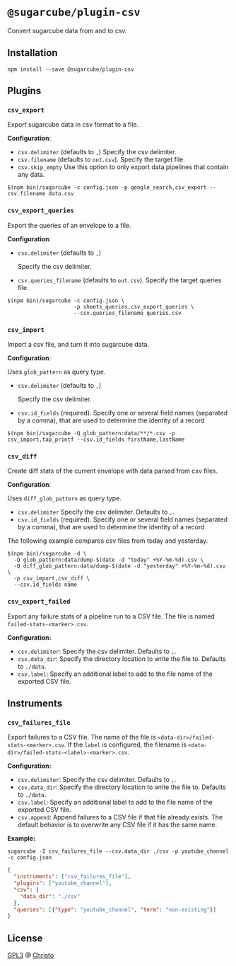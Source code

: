 # `@sugarcube/plugin-csv`

Convert sugarcube data from and to csv.

## Installation

```shell
npm install --save @sugarcube/plugin-csv
```

## Plugins

### `csv_export`

Export sugarcube data in csv format to a file.

**Configuration**:

- `csv.delimiter` (defaults to `,`) Specify the csv delimiter.
- `csv.filename` (defaults to `out.csv`). Specify the target file.
- `csv.skip_empty` Use this option to only export data pipelines that contain
  any data.

```shell
$(npm bin)/sugarcube -c config.json -p google_search,csv_export --csv.filename data.csv
```

### `csv_export_queries`

Export the queries of an envelope to a file.

**Configuration**:

- `csv.delimiter` (defaults to `,`)

  Specify the csv delimiter.

- `csv.queries_filename` (defaults to `out.csv`). Specify the target queries file.

```shell
$(npm bin)/sugarcube -c config.json \
                     -p sheets_queries,csv_export_queries \
                     --csv.queries_filename queries.csv
```

### `csv_import`

Import a csv file, and turn it into sugarcube data.

**Configuration**:

Uses `glob_pattern` as query type.

- `csv.delimiter` (defaults to `,`)

  Specify the csv delimiter.

- `csv.id_fields` (required). Specify one or several field names (separated by
  a comma), that are used to determine the identity of a record

```shell
$(npm bin)/sugarcube -Q glob_pattern:data/**/*.csv -p csv_import,tap_printf --csv.id_fields firstName,lastName
```

### `csv_diff`

Create diff stats of the current envelope with data parsed from csv files.

**Configuration**:

Uses `diff_glob_pattern` as query type.

- `csv.delimiter` Specify the csv delimiter. Defaults to `,`.
- `csv.id_fields` (required). Specify one or several field names (separated by
  a comma), that are used to determine the identity of a record

The following example compares csv files from today and yesterday.

```shell
$(npm bin)/sugarcube -d \
  -Q glob_pattern:data/dump-$(date -d "today" +%Y-%m-%d).csv \
  -Q diff_glob_pattern:data/dump-$(date -d "yesterday" +%Y-%m-%d).csv \
  -p csv_import,csv_diff \
  --csv.id_fields name
```

### `csv_export_failed`

Export any failure stats of a pipeline run to a CSV file. The file is named `failed-stats-<marker>.csv`.

**Configuration:**

- `csv.delimiter`: Specify the csv delimiter. Defaults to `,`.
- `csv.data_dir`: Specify the directory location to write the file to. Defaults to `./data`.
- `csv.label`: Specify an additional label to add to the file name of the exported CSV file.

## Instruments

### `csv_failures_file`

Export failures to a CSV file. The name of the file is `<data-dir>/failed-stats-<marker>.csv`. If the `label` is configured, the filename is `<data-dir>/failed-stats-<label>-<marker>.csv`.

**Configuration:**

- `csv.delimiter`: Specify the csv delimiter. Defaults to `,`.
- `csv.data_dir`: Specify the directory location to write the file to. Defaults to `./data`.
- `csv.label`: Specify an additional label to add to the file name of the exported CSV file.
- `csv.append`: Append failures to a CSV file if that file already exists. The
  default behavior is to overwrite any CSV file if it has the same name.

**Example:**

```shell
sugarcube -I csv_failures_file --csv.data_dir ./csv -p youtube_channel -c config.json
```

```json
{
  "instruments": ["csv_failures_file"],
  "plugins": ["youtube_channel"],
  "csv": {
    "data_dir": "./csv"
  },
  "queries": [{"type": "youtube_channel", "term": "non-existing"}]
}
```

## License

[GPL3](./LICENSE) @ [Christo](christo@cryptodrunks.net)
